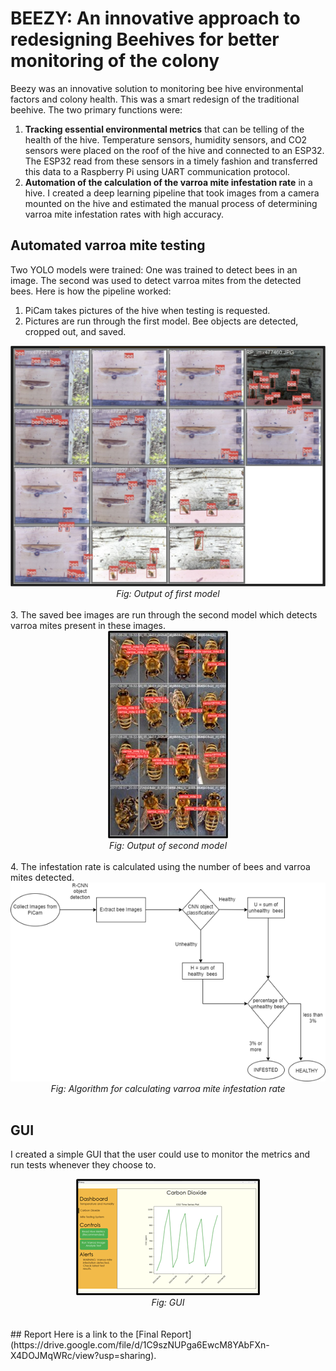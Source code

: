 # BEEZY: An innovative approach to redesigning Beehives for better monitoring of the colony

Beezy was an innovative solution to monitoring bee hive environmental factors and colony health. This was a smart redesign of the traditional beehive. The two primary functions were:

1. **Tracking essential environmental metrics** that can be telling of the health of the hive. Temperature sensors, humidity sensors, and CO2 sensors were placed on the roof of the hive and connected to an ESP32. The ESP32 read from these sensors in a timely fashion and transferred this data to a Raspberry Pi using UART communication protocol.
2. **Automation of the calculation of the varroa mite infestation rate** in a hive. I created a deep learning pipeline that took images from a camera mounted on the hive and estimated the manual process of determining varroa mite infestation rates with high accuracy.

## Automated varroa mite testing

Two YOLO models were trained: One was trained to detect bees in an image. The second was used to detect varroa mites from the detected bees. Here is how the pipeline worked:


1. PiCam takes pictures of the hive when testing is requested.
2. Pictures are run through the first model. Bee objects are detected, cropped out, and saved.<br>
<div align="center">
  <img src="/bee_detection.png" alt="Output of first model"><br>
  <em>Fig: Output of first model</em><br><br>
</div>
3. The saved bee images are run through the second model which detects varroa mites present in these images.<br>
<div align="center">
  <img src="/Varroa_Mite_detection.jpg" alt="Output of second model"><br>
  <em>Fig: Output of second model</em><br><br>
</div>
4. The infestation rate is calculated using the number of bees and varroa mites detected.<br>
<div align="center">
  <img src="/algorithm.png" alt="Algorithm for calculating varroa mite infestation rate"><br>
  <em>Fig: Algorithm for calculating varroa mite infestation rate</em><br><br>
</div>




## GUI
I created a simple GUI that the user could use to monitor the metrics and run tests whenever they choose to.

<div align="center">
  <img src="/GUI.png" alt="GUI"><br>
  <em>Fig: GUI</em>
</div><br><br>
## Report
Here is a link to the [Final Report](https://drive.google.com/file/d/1C9szNUPga6EwcM8YAbFXn-X4DOJMqWRc/view?usp=sharing).
